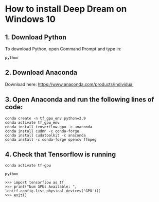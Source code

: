# How to install Deep Dream on Windows 10

## 1. Download Python
To download Python, open Command Prompt and type in:
    
    python

## 2. Download Anaconda
Download here: https://www.anaconda.com/products/individual

## 3. Open Anaconda and run the following lines of code:

    conda create -n tf_gpu_env python=3.9
    conda activate tf_gpu_env
    conda install tensorflow-gpu -c anaconda
    conda install cudnn -c conda-forge 
    conda install cudatoolkit -c anaconda
    conda install -c conda-forge opencv ffmpeg

## 4. Check that Tensorflow is running

    conda activate tf-gpu

    python

    >>> import tensorflow as tf
    >>> print("Num GPUs Available: ", len(tf.config.list_physical_devices('GPU')))
    >>> exit()